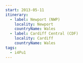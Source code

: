 ```yaml
---
start: 2013-05-11
itinerary:
  - label: Newport (NWP)
    locality: Newport
    countryName: Wales
  - label: Cardiff Central (CDF)
    locality: Cardiff
    countryName: Wales
tags:
  - i4Pu1
---
```

